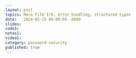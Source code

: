 ```yaml
---
layout: post
topics: More file I/O, error handling, structured types
date:   2024-02-15 08:00:00 -0800
slides: 
code1: 
notes1: 
video1: 
category: password-security
published: true
---
```


